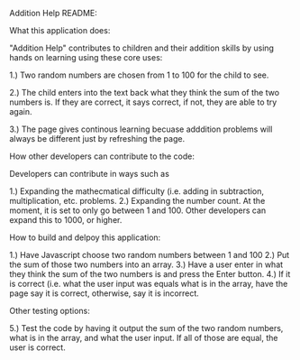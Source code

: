 Addition Help README:

What this application does:

"Addition Help" contributes to children and their addition skills by using hands on learning using these core uses:

1.) Two random numbers are chosen from 1 to 100 for the child to see.

2.) The child enters into the text back what they think the sum of the two numbers is. If they are correct, it says correct, if not, they are able to try again.

3.) The page gives continous learning becuase adddition problems will always be different just by refreshing the page.



How other developers can contribute to the code:

Developers can contribute in ways such as 

1.) Expanding the mathecmatical difficulty (i.e. adding in subtraction, multiplication, etc. problems.
2.) Expanding the number count. At the moment, it is set to only go between 1 and 100. Other developers can expand this to 1000, or higher.


How to build and delpoy this application:

1.) Have Javascript choose two random numbers between 1 and 100
2.) Put the sum of those two numbers into an array.
3.) Have a user enter in what they think the sum of the two numbers is and press the Enter button.
4.) If it is correct (i.e. what the user input was equals what is in the array, have the page say it is correct, otherwise, say it is incorrect.

Other testing options:

5.) Test the code by having it output the sum of the two random numbers, what is in the array, and what the user input. If all of those are equal, the user is correct.